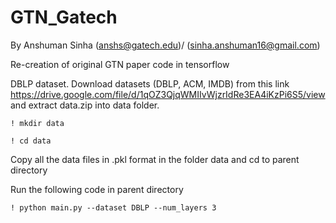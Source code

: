 # GTN_Gatech
By Anshuman Sinha (anshs@gatech.edu)/ (sinha.anshuman16@gmail.com)

Re-creation of original GTN paper code in tensorflow

DBLP dataset. Download datasets (DBLP, ACM, IMDB) from this link <https://drive.google.com/file/d/1qOZ3QjqWMIIvWjzrIdRe3EA4iKzPi6S5/view>  and extract data.zip into data folder.

`! mkdir data`

`! cd data`

Copy all the data files in .pkl format in the folder data and cd to parent directory

Run the following code in parent directory

`! python main.py --dataset DBLP --num_layers 3`
